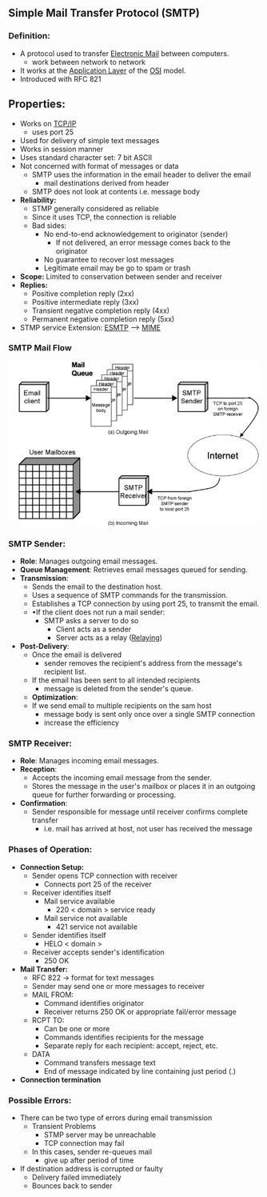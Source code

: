 ## Simple Mail Transfer Protocol (SMTP)
### Definition:
- A protocol used to transfer [Electronic Mail](Electronic%20Mail.md) between computers.
	- work between network to network
- It works at the [Application Layer](Application%20Layer.md) of the [OSI](OSI) model.
- Introduced with RFC 821
## Properties:
- Works on [TCP/IP](TCP/IP)
	- uses port 25
- Used for delivery of simple text messages
- Works in session manner
- Uses standard character set: 7 bit ASCII
- Not concerned with format of messages or data
	- SMTP uses the information in the email header to deliver the email
		- mail destinations derived from header
	- SMTP does not look at contents i.e. message body
- **Reliability:**
	- STMP generally considered as reliable
	- Since it uses TCP, the connection is reliable
	- Bad sides:
		- No end-to-end acknowledgement to originator (sender)
			- If not delivered, an error message comes back to the originator
		- No guarantee to recover lost messages
		- Legitimate email may be go to spam or trash
- **Scope:**  Limited to conservation between sender and receiver
- **Replies:**
	- Positive completion reply (2xx)
	- Positive intermediate reply (3xx)
	- Transient negative completion reply (4xx)
	- Permanent negative completion reply (5xx)
- STMP service Extension: [ESMTP](ESMTP.md) --> [MIME](MIME.md)
### SMTP Mail Flow
![SMTPMailFlow](../../Attachments/SMTPMailFlow.png)
### SMTP Sender:
- **Role**: Manages outgoing email messages.
- **Queue Management**: Retrieves email messages queued for sending.
- **Transmission**:
	- Sends the email to the destination host.
	- Uses a sequence of SMTP commands for the transmission.
	- Establishes a TCP connection by using port 25, to transmit the email.
	- •If the client does not run a mail sender:
		- SMTP  asks a server to do so
			- Client acts as a sender
			- Server acts as a relay ([Relaying](Relaying.md))
- **Post-Delivery**:
	- Once the email is delivered
		- sender removes the recipient's address from the message's recipient list.
	- If the email has been sent to all intended recipients
		- message is deleted from the sender's queue.
	- **Optimization**:
	- If we send email to multiple recipients on the sam host
		- message body is sent only once over a single SMTP connection
		- increase the efficiency
### SMTP Receiver:
- **Role**: Manages incoming email messages.
- **Reception**:
	- Accepts the incoming email message from the sender.
	- Stores the message in the user's mailbox or places it in an outgoing queue for further forwarding or processing.
- **Confirmation**:
	- Sender responsible for message until receiver confirms complete transfer
		- i.e. mail has arrived at host, not user has received the message
### Phases of Operation:
- **Connection Setup:**
	- Sender opens TCP connection with receiver
		- Connects port 25 of the receiver
	- Receiver identifies itself
		- Mail service  available
			- 220 < domain > service ready
		- Mail service not available
			- 421 service not available
	- Sender identifies itself
		- HELO < domain >
	- Receiver accepts sender's identification
		- 250 OK
- **Mail Transfer:** 
	- RFC 822 -> format for text messages
	- Sender may send one or more messages to receiver
	- MAIL FROM: 
		- Command identifies originator
		- Receiver returns 250 OK or appropriate fail/error message
	- RCPT TO: 
		- Can be one or more
		- Commands identifies recipients for the message
		- Separate reply for each recipient: accept, reject, etc.
	- DATA 
		- Command transfers message text
		- End of message indicated by line containing just period (.)
- **Connection termination**
### Possible Errors:
- There can be two type of errors during email transmission
	- Transient Problems
		- STMP server may be unreachable
		- TCP connection may fail
	- In this cases, sender re-queues mail
		- give up after period of time
- If destination address is corrupted or faulty
	- Delivery failed immediately
	- Bounces back to sender